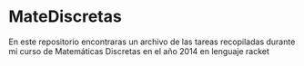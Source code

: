 # MateDiscretas
En este repositorio encontraras un archivo de las tareas recopiladas durante mi curso de Matemáticas Discretas en el año 2014 en lenguaje racket 

